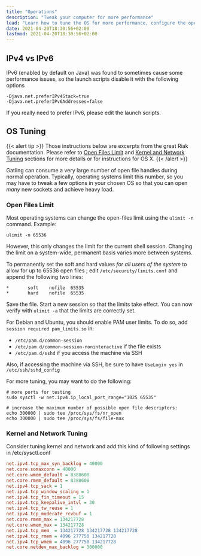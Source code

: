 ```yaml
---
title: "Operations"
description: "Tweak your computer for more performance"
lead: "Learn how to tune the OS for more performance, configure the open files limit, the kernel and the network"
date: 2021-04-20T18:30:56+02:00
lastmod: 2021-04-20T18:30:56+02:00
---
```


## IPv4 vs IPv6

IPv6 (enabled by default on Java) was found to sometimes cause some performance issues, so the launch scripts disable it with the following options

```shell
-Djava.net.preferIPv4Stack=true
-Djava.net.preferIPv6Addresses=false
```

If you really need to prefer IPv6, please edit the launch scripts.

## OS Tuning

{{< alert tip >}}
Those instructions below are excerpts from the great Riak documentation.
Please refer to [Open Files Limit](https://github.com/basho/basho_docs/blob/master/content/riak/kv/2.2.3/using/performance/open-files-limit.md/)
and [Kernel and Network Tuning](https://github.com/basho/basho_docs/blob/master/content/riak/kv/2.2.3/using/performance.md#kernel-and-network-tuning)
sections for more details or for instructions for OS X.
{{< /alert >}}

Gatling can consume a very large number of open file handles during normal operation.
Typically, operating systems limit this number, so you may have to tweak a few options in your chosen OS so that you can open *many* new sockets and achieve heavy load.

### Open Files Limit

Most operating systems can change the open-files limit using the `ulimit -n` command. Example:

```console
ulimit -n 65536
```

However, this only changes the limit for the current shell session. Changing the limit on a system-wide, permanent basis varies more between systems.

To permanently set the soft and hard values *for all users of the system* to allow for up to 65536 open files ; edit `/etc/security/limits.conf` and append the following two lines:

```
*       soft    nofile  65535
*       hard    nofile  65535
```

Save the file. Start a new session so that the limits take effect. You can now verify with `ulimit -a` that the limits are correctly set.

For Debian and Ubuntu, you should enable PAM user limits. To do so, add `session required pam_limits.so` in:

* `/etc/pam.d/common-session`
* `/etc/pam.d/common-session-noninteractive` if the file exists
* `/etc/pam.d/sshd` if you access the machine via SSH

Also, if accessing the machine via SSH, be sure to have `UseLogin yes` in `/etc/ssh/sshd_config`

For more tuning, you may want to do the following:

```console
# more ports for testing
sudo sysctl -w net.ipv4.ip_local_port_range="1025 65535"

# increase the maximum number of possible open file descriptors:
echo 300000 | sudo tee /proc/sys/fs/nr_open
echo 300000 | sudo tee /proc/sys/fs/file-max
```

### Kernel and Network Tuning

Consider tuning kernel and network and add this kind of following settings in /etc/sysctl.conf

```ini
net.ipv4.tcp_max_syn_backlog = 40000
net.core.somaxconn = 40000
net.core.wmem_default = 8388608
net.core.rmem_default = 8388608
net.ipv4.tcp_sack = 1
net.ipv4.tcp_window_scaling = 1
net.ipv4.tcp_fin_timeout = 15
net.ipv4.tcp_keepalive_intvl = 30
net.ipv4.tcp_tw_reuse = 1
net.ipv4.tcp_moderate_rcvbuf = 1
net.core.rmem_max = 134217728
net.core.wmem_max = 134217728
net.ipv4.tcp_mem  = 134217728 134217728 134217728
net.ipv4.tcp_rmem = 4096 277750 134217728
net.ipv4.tcp_wmem = 4096 277750 134217728
net.core.netdev_max_backlog = 300000
```

